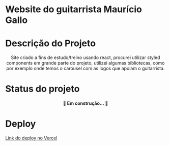 # Website do guitarrista Maurício Gallo

# Descrição do Projeto

<p align="center">Site criado a fins de estudo/treino usando react, procurei utilizar styled components em grande parte do projeto, utilizei algumas bibliotecas, como por exemplo onde temos o carousel com as logos que apoiam o guitarrista.</p>

# Status do projeto

<h4 align="center"> 
	🚧  Em construção...  🚧
</h4>

# Deploy

<a href="https://mauricio-gallo.vercel.app/">Link do deploy no Vercel</a>
